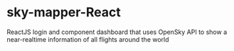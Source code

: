 # sky-mapper-React
ReactJS login and component dashboard that uses OpenSky API to show a near-realtime information of all flights around the world

